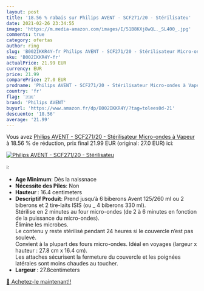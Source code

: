 ```yaml
---
layout: post
title: '18.56 % rabais sur Philips AVENT - SCF271/20 - Stérilisateu'
date: 2021-02-26 23:34:55
image: 'https://m.media-amazon.com/images/I/51B8KXj8wQL._SL400_.jpg'
comments: true
category: ofertas
author: ring
slug: 'B002IKKR4Y-fr Philips AVENT - SCF271/20 - Stérilisateur Micro-ondes à...'
sku: 'B002IKKR4Y-fr'
actualPrice: 21.99 EUR
currency: EUR
price: 21.99
comparePrice: 27.0 EUR
prodname: 'Philips AVENT - SCF271/20 - Stérilisateur Micro-ondes à Vapeur'
country: 'fr'
flag: '🇫🇷'
brand: 'Philips AVENT'
buyurl: 'https://www.amazon.fr/dp/B002IKKR4Y/?tag=tolees0d-21'
descuento: '18.56'
average: '21.99'
---
```


Vous avez [Philips AVENT - SCF271/20 - Stérilisateur Micro-ondes à Vapeur](https://www.amazon.fr/dp/B002IKKR4Y/?tag=tolees0d-21)  à  18.56 % de réduction, prix final  21.99 EUR (original: 27.0 EUR) ici:

[![Philips AVENT - SCF271/20 - Stérilisateu](https://m.media-amazon.com/images/I/51B8KXj8wQL._SL400_.jpg)](https://www.amazon.fr/dp/B002IKKR4Y/?tag=tolees0d-21)

ℹ️:

- <b>Age Minimum</b>: Dès la naissnace
- <b> Nécessite des Piles</b>: Non
- <b> Hauteur </b>: 16.4 centimeters
- <b>Descriptif Produit</b>: Prend jusqu’à 6 biberons Avent 125/260 ml ou 2 biberons et 2 tire-laits ISIS (ou _ 4 biberons 330 ml).<br />Stérilise en 2 minutes au four micro-ondes (de 2 à 6 minutes en fonction de la puissance du micro-ondes).<br />Élimine les microbes.<br />Le contenu y reste stérilisé pendant 24 heures si le couvercle n’est pas soulevé.<br />Convient à la plupart des fours micro-ondes. Idéal en voyages (largeur x hauteur : 27.8 cm x 16.4 cm).<br />Les attaches sécurisent la fermeture du couvercle et les poignées latérales sont moins chaudes au toucher.
- <b> Largeur </b>: 27.8centimeters

[🛒 Achetez-le maintenant!!](https://www.amazon.fr/dp/B002IKKR4Y/?tag=tolees0d-21)
